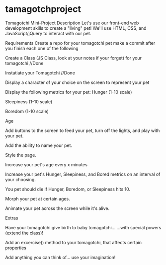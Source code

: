 # tamagotchproject

Tomagotchi Mini-Project
Description
Let's use our front-end web development skills to create a "living" pet! We'll use HTML, CSS, and JavaScript/jQuery to interact with our pet.

Requirements
Create a repo for your tomagotchi pet
make a commit after you finish each one of the following

Create a Class (JS Class, look at your notes if your forget) for your tomagotchi //Done

Instatiate your Tomagotchi
//Done

Display a character of your choice on the screen to represent your pet

Display the following metrics for your pet:
Hunger (1-10 scale)

Sleepiness (1-10 scale)

Boredom (1-10 scale)

Age

Add buttons to the screen to feed your pet, turn off the lights, and play with your pet.

Add the ability to name your pet.

Style the page.

Increase your pet's age every x minutes

Increase your pet's Hunger, Sleepiness, and Bored metrics on an interval of your choosing.

You pet should die if Hunger, Boredom, or Sleepiness hits 10.

Morph your pet at certain ages.

Animate your pet across the screen while it's alive.

Extras

Have your tomagotchi give birth to baby tomagotchi...
...with special powers (extend the class)!

Add an excercise() method to your tomagotchi, that affects certain properties

Add anything you can think of... use your imagination!

